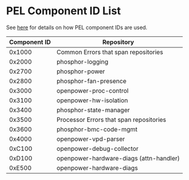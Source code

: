 # PEL Component ID List

See [here](README.md#component-ids) for details on how PEL component IDs are
used.

| Component ID | Repository |
|--------------|------------|
| 0x1000       | Common Errors that span repositories |
| 0x2000       | phosphor-logging |
| 0x2700       | phosphor-power |
| 0x2800       | phosphor-fan-presence |
| 0x3000       | openpower-proc-control |
| 0x3100       | openpower-hw-isolation |
| 0x3400       | phosphor-state-manager |
| 0x3500       | Processor Errors that span repositories |
| 0x3600       | phosphor-bmc-code-mgmt |
| 0x4000       | openpower-vpd-parser |
| 0xC100       | openpower-debug-collector |
| 0xD100       | openpower-hardware-diags (attn-handler) |
| 0xE500       | openpower-hardware-diags |
